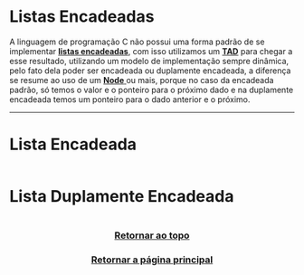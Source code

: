 # Listas Encadeadas

A linguagem de programação C não possui uma forma padrão de se implementar <a href="Listas Encadeadas.md" title="sequência de nós">**listas encadeadas**</a>, com isso utilizamos um <a href="Listas Encadeadas.md" title="Tipo Abstrato de Dado: Struct">**TAD**</a> para chegar a esse resultado, utilizando um modelo de implementação sempre dinâmica, pelo fato dela poder ser encadeada ou duplamente encadeada, a diferença se resume ao uso de um <a href="Listas Encadeadas.md" title="Ponteiro para um dado similar"> **Node** </a> ou mais, porque no caso da encadeada padrão, só temos o valor e o ponteiro para o próximo dado e na duplamente encadeada temos um ponteiro para o dado anterior e o próximo.

--- 

# Lista Encadeada
```main.c
```

# Lista Duplamente Encadeada
```main.c
```

<h3 align="center"> <a href="#Listas Encadeadas" title="Voltar ao topo"> Retornar ao topo </a> </h3>
<h3 align="center"> <a href="https://github.com/AllisonJunior/Estruturas_de_Dados" title="Voltar ao menu principal"> Retornar a página principal </a> </h3>

